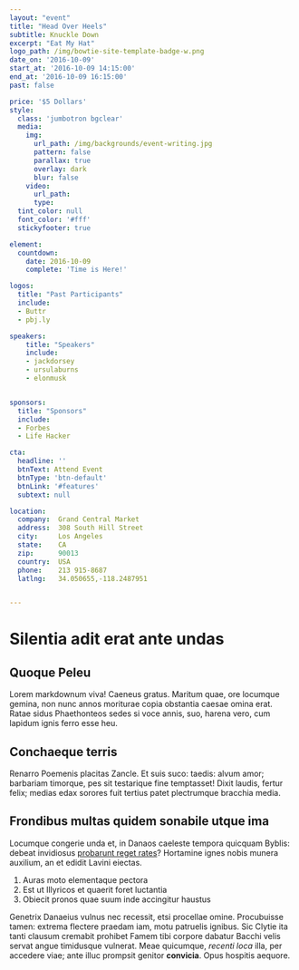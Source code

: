 ```yaml
---
layout: "event"
title: "Head Over Heels"
subtitle: Knuckle Down
excerpt: "Eat My Hat"
logo_path: /img/bowtie-site-template-badge-w.png
date_on: '2016-10-09'
start_at: '2016-10-09 14:15:00'
end_at: '2016-10-09 16:15:00'
past: false

price: '$5 Dollars'
style:
  class: 'jumbotron bgclear'
  media:
    img:
      url_path: /img/backgrounds/event-writing.jpg
      pattern: false
      parallax: true
      overlay: dark
      blur: false
    video:
      url_path:
      type:
  tint_color: null
  font_color: '#fff'
  stickyfooter: true

element:
  countdown:
    date: 2016-10-09
    complete: 'Time is Here!'

logos:
  title: "Past Participants"
  include:
  - Buttr
  - pbj.ly

speakers:
    title: "Speakers"
    include:
    - jackdorsey
    - ursulaburns
    - elonmusk


sponsors:
  title: "Sponsors"
  include:
  - Forbes
  - Life Hacker

cta:
  headline: ''
  btnText: Attend Event
  btnType: 'btn-default'
  btnLink: '#features'
  subtext: null

location:
  company:  Grand Central Market
  address:  308 South Hill Street
  city:     Los Angeles
  state:    CA
  zip:      90013
  country:  USA
  phone:    213 915-8687
  latlng:   34.050655,-118.2487951


---
```


# Silentia adit erat ante undas

## Quoque Peleu

Lorem markdownum viva! Caeneus gratus. Maritum quae, ore locumque gemina, non
nunc annos moriturae copia obstantia caesae omina erat. Ratae sidus Phaethonteos
sedes si voce annis, suo, harena vero, cum lapidum ignis ferro esse heu.

## Conchaeque terris

Renarro Poemenis placitas Zancle. Et suis suco: taedis: alvum amor; barbariam
timorque, pes sit testarique fine temptasset! Dixit laudis, fertur felix; medias
edax sorores fuit tertius patet plectrumque bracchia media.

## Frondibus multas quidem sonabile utque ima

Locumque congerie unda et, in Danaos caeleste tempora quicquam Byblis: debeat
invidiosus [probarunt reget rates](http://www.iam-cum.io/est-ipsa.html)?
Hortamine ignes nobis munera auxilium, an et edidit Lavini eiectas.

1. Auras moto elementaque pectora
2. Est ut Illyricos et quaerit foret luctantia
3. Obiecit pronos quae suum inde accingitur haustus

Genetrix Danaeius vulnus nec recessit, etsi procellae omine. Procubuisse tamen:
extrema flectere praedam iam, motu patruelis ignibus. Sic Clytie ita tanti
clausum cremabit prohibet Famem tibi corpore dabatur Bacchi velis servat angue
timidusque vulnerat. Meae quicumque, *recenti loca* illa, per accedere viae;
ante illuc prompsit genitor **convicia**. Opus hospitis aequore.